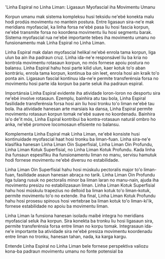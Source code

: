 'Linha Espiral no Linha Liman: Ligasaun Myofascial iha Movimentu Umanu

Korpun umanu mak sistema kompleksu husi teksidu ne'ebé konekta malu hodi prodús movimentu no mantein postura. Entre ligasaun sira-ne'e mak meridians myofascial, ka linha forsa ne'ebé pasa liu hosi fascia korpun, ne'ebé transmite forsa no koordena movimentu liu hosi segmentu barak. Sistema myofascial rua ne'ebé importante tebes iha movimentu umanu no funsionamentu mak Linha Espiral no Linha Liman.

Linha Espiral mak dalan myofascial helikal ne'ebé enrola tama korpun, liga ulun ba ain iha padraun cruz. Linha ida-ne'e responsável liu ba kria no kontrola movimentu rotasaun korpun, no mós fornese apoiu postura no balansu. Linha Espiral hahu hosi parte kilid ulun, kaer kotuk to'o aban kontráriu, enrola tama korpun, kontinua ba oin leet, enrola hosi ain kraik to'o ponta ain. Ligasaun fascial kontínuu ida-ne'e permite transferénsia forsa no movimentu hosi parte ida korpun ba parte seluk iha padraun espiral.

Importánsia Linha Espiral evidente iha atividade loron-loron no desportu sira ne'ebé involve rotasaun. Ezemplu, bainhira atu tau bola, Linha Espiral fasilidade transferénsia forsa hosi ain liu hosi tronku to'o liman ne'ebé tau bola. Iha atividade hanesan arte marsiais ka dansa, Linha Espiral permíte movimentu rotasaun korpun tomak ne'ebé suave no koordenadu. Bainhira la'o de'it mós, Linha Espiral kontribui ba kontra-rotasaun naturál ombro ho anka, ne'ebé promove locomosaun efisiente no balansu.

Komplementa Linha Espiral mak Linha Liman, ne'ebé konsiste husi kontinuidade myofascial haat hosi tronku ba liman-fuan. Linha sira-ne'e klasifika hanesan Linha Liman Oin Superfisial, Linha Liman Oin Profundu, Linha Liman Kotuk Superfisial, no Linha Liman Kotuk Profundu. Kada linha iha funsaun espesífiku iha funsionamentu liman no manu, servisu hamutuk hodi fornese movimentu ne'ebé diversu no estabilidade.

Linha Liman Oin Superfisial hahu hosi múskulu pectoralis major to'o liman-fuan, fasilidade asaun hanesan abraça no tarik. Linha Liman Oin Profundu liga tulang rusuk no pectoralis minor ba liman laran no manu-nain, ajuda iha movimentu presizu no estabilizasaun liman. Linha Liman Kotuk Superfisial hahu hosi múskulu trapezius no deltoid ba liman kotuk to'o liman-kotuk, permíte movimentu to'o no extende. Iha final, Linha Liman Kotuk Profundu hahu hosi prosesu spinous hosi vertebrae ba liman kotuk to'o liman-ki'ik, fornese estabilidade no apoiu ba movimentu liman.

Linha Liman la funsiona hanesan isoladu maibé integra ho meridians myofascial seluk iha korpun. Sira konekta ba tronku liu hosi ligasaun sira, permite transferénsia forsa entre liman no korpu tomak. Integrasaun ida-ne'e importante ba atividade sira ne'ebé presiza movimentu koordenadu entre liman no tronku, hanesan tahan, nada, ka karga kargu.

Entende Linha Espiral no Linha Liman bele fornese perspektiva valiozu kona-ba padraun movimentu umanu no fonte potensial ba